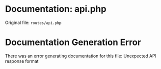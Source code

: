 # Documentation: api.php

Original file: `routes/api.php`

# Documentation Generation Error

There was an error generating documentation for this file: Unexpected API response format
